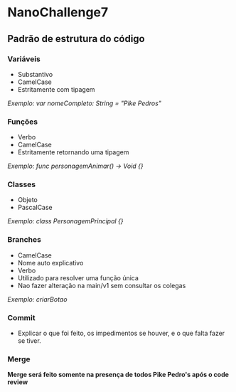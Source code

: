 # NanoChallenge7

## Padrão de estrutura do código

### Variáveis

* Substantivo
* CamelCase
* Estritamente com tipagem

_Exemplo: var nomeCompleto: String = "Pike Pedros"_

### Funções

* Verbo
* CamelCase
* Estritamente retornando uma tipagem

_Exemplo: func personagemAnimar() -> Void {}_

### Classes

* Objeto
* PascalCase

_Exemplo: class PersonagemPrincipal {}_

### Branches

* CamelCase
* Nome auto explicativo
* Verbo
* Utilizado para resolver uma função única
* Nao fazer alteração na main/v1 sem consultar os colegas

_Exemplo: criarBotao_

### Commit

* Explicar o que foi feito, os impedimentos se houver, e o que falta fazer se tiver.

### Merge

**Merge será feito somente na presença de todos Pike Pedro's após o code review**
